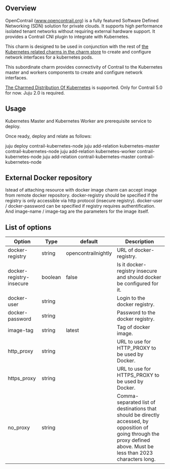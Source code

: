 Overview
--------

OpenContrail (www.opencontrail.org) is a fully featured Software Defined
Networking (SDN) solution for private clouds. It supports high performance
isolated tenant networks without requiring external hardware support. It
provides a Contrail CNI plugin to integrate with Kubernetes.

This charm is designed to be used in conjunction with the rest of
[the Kubernetes related charms in the charm store](https://jaas.ai/canonical-kubernetes)
to create and configure network interfaces for a kubernetes pods.

This subordinate charm provides connectivity of Contrail to the Kubernetes master and workers components
to create and configure network interfaces.

[The Charmed Distribution Of Kubernetes](https://jaas.ai/canonical-kubernetes) is supported.
Only for Contrail 5.0 for now.
Juju 2.0 is required.

Usage
-----

Kubernetes Master and Kubernetes Worker are prerequisite service to deploy.

Once ready, deploy and relate as follows:

juju deploy contrail-kubernetes-node
juju add-relation kubernetes-master contrail-kubernetes-node
juju add-relation kubernetes-worker contrail-kubernetes-node
juju add-relation contrail-kubernetes-master contrail-kubernetes-node

External Docker repository
--------------------------

Istead of attaching resource with docker image charm can accept image from remote docker repository.
docker-registry should be specified if the registry is only accessible via http protocol (insecure registry).
docker-user / docker-password can be specified if registry requires authentification.
And image-name / image-tag are the parameters for the image itself.

List of options
---------------

Option   | Type| default | Description
---------|-----|---------|-------------
docker-registry | string | opencontrailnightly | URL of docker-registry.
docker-registry-insecure | boolean | false | Is it docker-registry insecure and should docker be configured for it.
docker-user | string | | Login to the docker registry.
docker-password | string | | Password to the docker registry.
image-tag | string | latest | Tag of docker image.
http_proxy | string | | URL to use for HTTP_PROXY to be used by Docker.
https_proxy | string | | URL to use for HTTPS_PROXY to be used by Docker.
no_proxy | string | | Comma-separated list of destinations that should be directly accessed, by opposition of going through the proxy defined above. Must be less than 2023 characters long.
